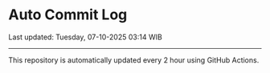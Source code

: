 # Auto Commit Log

Last updated: Tuesday, 07-10-2025 03:14 WIB

---

This repository is automatically updated every 2 hour using GitHub Actions.
